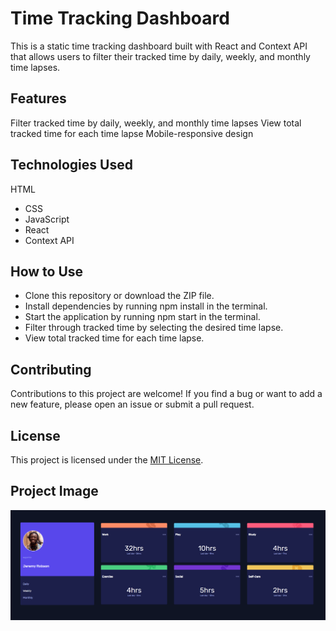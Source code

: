 # Time Tracking Dashboard

This is a static time tracking dashboard built with React and Context API that allows users to filter their tracked time by daily, weekly, and monthly time lapses.

## Features

Filter tracked time by daily, weekly, and monthly time lapses
View total tracked time for each time lapse
Mobile-responsive design

## Technologies Used

HTML
- CSS
- JavaScript
- React
- Context API

## How to Use
- Clone this repository or download the ZIP file.
- Install dependencies by running npm install in the terminal.
- Start the application by running npm start in the terminal.
- Filter through tracked time by selecting the desired time lapse.
- View total tracked time for each time lapse.

## Contributing
Contributions to this project are welcome! If you find a bug or want to add a new feature, please open an issue or submit a pull request.

## License
This project is licensed under the [MIT License](https://opensource.org/licenses/MIT).


## Project Image
![](./public/Assets/design/Captura%20de%20tela%202023-03-16%20191240.png#vitrinedev)
